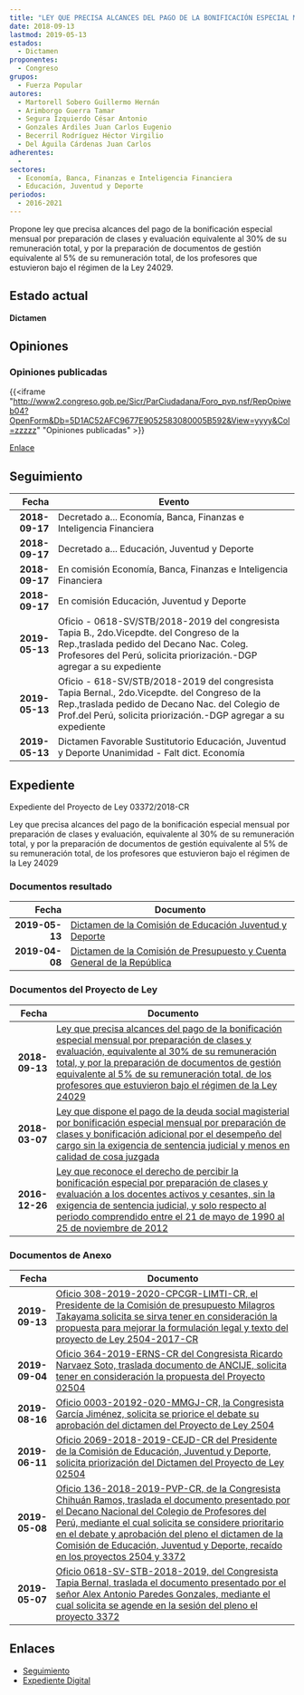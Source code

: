 ```yaml
---
title: "LEY QUE PRECISA ALCANCES DEL PAGO DE LA BONIFICACIÓN ESPECIAL MENSUAL POR PREPARACIÓN DE CLASES Y EVALUACIÓN, EQUIVALENTE AL 30% DE SU REMUNERACIÓN TOTAL, Y POR LA PREPARACIÓN DE DOCUMENTOS DE GESTIÓN EQUIVALENTE AL 5% DE SU REMUNERACIÓN TOTAL, DE LOS PROFESORES QUE ESTUVIERON BAJO EL RÉGIMEN DE LA LEY 24029"
date: 2018-09-13
lastmod: 2019-05-13
estados: 
  - Dictamen
proponentes: 
  - Congreso
grupos: 
  - Fuerza Popular
autores: 
  - Martorell Sobero Guillermo Hernán
  - Arimborgo Guerra Tamar
  - Segura Izquierdo César Antonio
  - Gonzales Ardiles Juan Carlos Eugenio
  - Becerril Rodríguez Héctor Virgilio
  - Del Águila Cárdenas Juan Carlos
adherentes: 
  - 
sectores: 
  - Economía, Banca, Finanzas e Inteligencia Financiera
  - Educación, Juventud y Deporte
periodos: 
  - 2016-2021
---
```


Propone ley que precisa alcances del pago de la bonificación especial mensual por preparación de clases y evaluación equivalente al 30% de su remuneración total, y por la preparación de documentos de gestión equivalente al 5% de su remuneración total, de los profesores que estuvieron bajo el régimen de la Ley 24029.


## Estado actual

**Dictamen**

## Opiniones

### Opiniones publicadas

{{<iframe "http://www2.congreso.gob.pe/Sicr/ParCiudadana/Foro_pvp.nsf/RepOpiweb04?OpenForm&Db=5D1AC52AFC9677E9052583080005B592&View=yyyy&Col=zzzzz" "Opiniones publicadas" >}}

[Enlace](http://www2.congreso.gob.pe/Sicr/ParCiudadana/Foro_pvp.nsf/RepOpiweb04?OpenForm&Db=5D1AC52AFC9677E9052583080005B592&View=yyyy&Col=zzzzz)

## Seguimiento

| Fecha | Evento |
|------:|--------|
| **2018-09-17** | Decretado a... Economía, Banca, Finanzas e Inteligencia Financiera|
| **2018-09-17** | Decretado a... Educación, Juventud y Deporte|
| **2018-09-17** | En comisión Economía, Banca, Finanzas e Inteligencia Financiera|
| **2018-09-17** | En comisión Educación, Juventud y Deporte|
| **2019-05-13** | Oficio - 0618-SV/STB/2018-2019 del congresista Tapia B., 2do.Vicepdte. del Congreso de la Rep.,traslada pedido del Decano Nac. Coleg. Profesores del Perú, solicita priorización.-DGP agregar a su expediente|
| **2019-05-13** | Oficio - 618-SV/STB/2018-2019 del congresista Tapia Bernal., 2do.Vicepdte. del Congreso de la Rep.,traslada pedido de Decano Nac. del Colegio de Prof.del Perú, solicita priorización.-DGP agregar a su expediente|
| **2019-05-13** | Dictamen Favorable Sustitutorio Educación, Juventud y Deporte Unanimidad - Falt dict. Economía|


## Expediente

Expediente del Proyecto de Ley 03372/2018-CR

Ley que precisa alcances del pago de la bonificación especial mensual por preparación de clases y evaluación, equivalente al 30% de su remuneración total, y por la preparación de documentos de gestión equivalente al 5% de su remuneración total, de los profesores que estuvieron bajo el régimen de la Ley 24029


### Documentos resultado

| Fecha | Documento |
|------:|--------|
| **2019-05-13** | [Dictamen de la Comisión de Educación Juventud y Deporte](http://www.leyes.congreso.gob.pe/Documentos/2016_2021/Dictamenes/Proyectos_de_Ley/02504DC10MAY20190513.pdf) |
| **2019-04-08** | [Dictamen de la Comisión de Presupuesto y Cuenta General de la República](http://www.leyes.congreso.gob.pe/Documentos/2016_2021/Dictamenes/Proyectos_de_Ley/00832DC17MAY20190408.pdf) |

### Documentos del Proyecto de Ley

| Fecha | Documento |
|------:|--------|
| **2018-09-13** | [Ley que precisa alcances del pago de la bonificación especial mensual por preparación de clases y evaluación, equivalente al 30% de su remuneración total, y por la preparación de documentos de gestión equivalente al 5% de su remuneración total, de los profesores que estuvieron bajo el régimen de la Ley 24029](http://www.leyes.congreso.gob.pe/Documentos/2016_2021/Proyectos_de_Ley_y_de_Resoluciones_Legislativas/PL0337220180913.PDF) |
| **2018-03-07** | [Ley que dispone el pago de la deuda social magisterial por bonificación especial mensual por preparación de clases y bonificación adicional por el desempeño del cargo sin la exigencia de sentencia judicial y menos en calidad de cosa juzgada](http://www.leyes.congreso.gob.pe/Documentos/2016_2021/Proyectos_de_Ley_y_de_Resoluciones_Legislativas/PL0250420180307.pdf) |
| **2016-12-26** | [Ley que reconoce el derecho de percibir la bonificación especial por preparación de clases y evaluación a los docentes activos y cesantes, sin la exigencia de sentencia judicial, y solo respecto al periodo comprendido entre el 21 de mayo de 1990 al 25 de noviembre de 2012](http://www.leyes.congreso.gob.pe/Documentos/2016_2021/Proyectos_de_Ley_y_de_Resoluciones_Legislativas/PL0082820161222.pdf) |

### Documentos de Anexo

| Fecha | Documento |
|------:|--------|
| **2019-09-13** | [Oficio 308-2019-2020-CPCGR-LIMTI-CR, el Presidente de la Comisión de presupuesto Milagros Takayama solicita se sirva tener en consideración la propuesta para mejorar la formulación legal y texto del proyecto de Ley 2504-2017-CR](http://www.leyes.congreso.gob.pe/Documentos/2016_2021/Oficios/Comisiones_Ordinarias/OFICIO-308-2019-2020-CPCG-LMTI-CR.pdf) |
| **2019-09-04** | [Oficio 364-2019-ERNS-CR del Congresista Ricardo Narvaez Soto, traslada documento de ANCIJE, solicita tener en consideración la propuesta del Proyecto 02504](http://www.leyes.congreso.gob.pe/Documentos/2016_2021/Oficios/Congresistas/OFICIO-364-2019-ERNS-CR.pdf) |
| **2019-08-16** | [Oficio 0003-20192-020-MMGJ-CR, la Congresista García Jiménez, solicita se priorice el debate su aprobación del dictamen del Proyecto de Ley 2504](http://www.leyes.congreso.gob.pe/Documentos/2016_2021/Oficios/Congresistas/OFICIO-0003-2019-2020-MMGJ-CR.pdf) |
| **2019-06-11** | [Oficio 2069-2018-2019-CEJD-CR del Presidente de la Comisión de Educación, Juventud y Deporte, solicita priorización del Dictamen del Proyecto de Ley 02504](http://www.leyes.congreso.gob.pe/Documentos/2016_2021/Oficios/Comisiones_Ordinarias/OFICIO-2069-2018-2019-CEJD-CR.pdf) |
| **2019-05-08** | [Oficio 136-2018-2019-PVP-CR, de la Congresista Chihuán Ramos, traslada el documento presentado por el Decano Nacional del Colegio de Profesores del Perú, mediante el cual solicita se considere prioritario en el debate y aprobación del pleno el dictamen de la Comisión de Educación, Juventud y Deporte, recaído en los proyectos 2504 y 3372](http://www.leyes.congreso.gob.pe/Documentos/2016_2021/Oficios/Congresistas/OFICIO-136-2018-2019-PVP-CR.pdf) |
| **2019-05-07** | [Oficio 0618-SV-STB-2018-2019, del Congresista Tapia Bernal, traslada el documento presentado por el señor Alex Antonio Paredes Gonzales, mediante el cual solicita se agende en la sesión del pleno el proyecto 3372](http://www.leyes.congreso.gob.pe/Documentos/2016_2021/Oficios/Congresistas/OFICIO-0618-SV-STB-2018-2019.pdf) |

## Enlaces 

- [Seguimiento](http://www2.congreso.gob.pe/Sicr/TraDocEstProc/CLProLey2016.nsf/f7fff46988ca05b1052578e100829cc7/6014243c65c9be4a05258307007dafc5?OpenDocument)
- [Expediente Digital](http://www2.congreso.gob.pe/Sicr/TraDocEstProc/CLProLey2016.nsf/f7fff46988ca05b1052578e100829cc7/6014243c65c9be4a05258307007dafc5?OpenDocument&Click=05257FB7005EB655.eb71d0cf91d8294e05256cdf006b5706/$Body/0.1C6C)
